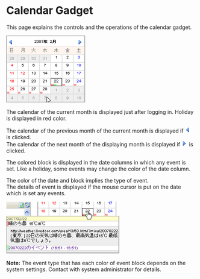 # Calendar Gadget

This page explains the controls and the operations of the calendar gadget.

![Calendar Gadget]

The calendar of the current month is displayed just after logging in. Holiday is displayed in red color.

The calendar of the previous month of the current month is displayed if ![Previous month icon] is clicked.  
The calendar of the next month of the displaying month is displayed if ![Next month icon] is clicked.

The colored block is displayed in the date columns in which any event is set.
Like a holiday, some events may change the color of the date column.

The color of the date and block implies the type of event.  
The details of event is displayed if the mouse cursor is put on the date which is set any events.

![Detail of event]

**Note:** The event type that has each color of event block depends on the system settings. Contact with system administrator for details.

[Next month icon]: ../../images/right_arrow.gif
[Previous month icon]: ../../images/left_arrow.gif
[Calendar Gadget]: images/widget/calendar-gadget-1.png
[Detail of event]: images/widget/calendar-gadget-2.png
